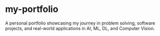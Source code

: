 # my-portfolio
A personal portfolio showcasing my journey in problem solving, software projects, and real-world applications in AI, ML, DL, and Computer Vision.
